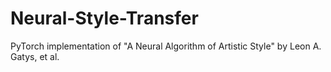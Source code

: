 # Neural-Style-Transfer
PyTorch implementation of "A Neural Algorithm of Artistic Style" by Leon A. Gatys, et al.
